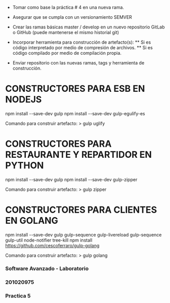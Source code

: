 
* Tomar como base la práctica # 4 en una nueva rama.
* Asegurar que se cumpla con un versionamiento SEMVER
* Crear las ramas básicas master / develop en un nuevo repositorio GitLab o GitHub (puede mantenerse el mismo historial git)
* Incorporar herramienta para construcción de artefacto(s):
	** Si es código interpretado por medio de compresión de archivos.
    ** Si es código compilado por medio de compilación propia.

* Enviar repositorio con las nuevas ramas, tags y herramienta de construcción.



# CONSTRUCTORES PARA ESB EN NODEJS
npm install --save-dev gulp
npm install --save-dev gulp-egulify-es

Comando para construir artefacto:
	> gulp uglify


# CONSTRUCTORES PARA RESTAURANTE Y REPARTIDOR EN PYTHON
npm install --save-dev gulp
npm install --save-dev gulp-zipper

Comando para construir artefacto:
	> gulp zipper


# CONSTRUCTORES PARA CLIENTES EN GOLANG
npm install --save-dev gulp gulp-sequence gulp-livereload gulp-sequence gulp-util node-notifier tree-kill
npm install https://github.com/cescoferraro/gulp-golang

Comando para construir artefacto:
	> gulp golang



### Software Avanzado - Laboratorio
### 201020975
### Practica  5
